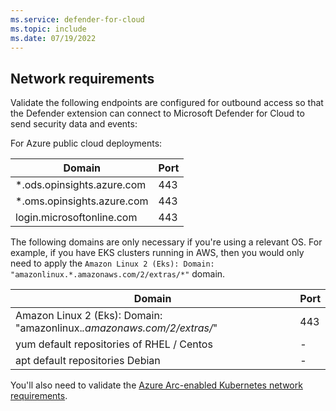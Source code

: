 ```yaml
---
ms.service: defender-for-cloud
ms.topic: include
ms.date: 07/19/2022
---
```


## Network requirements

Validate the following endpoints are configured for outbound access so that the Defender extension can connect to Microsoft Defender for Cloud to send security data and events:

For Azure public cloud deployments:

| Domain                     | Port |
| -------------------------- | ---- |
| *.ods.opinsights.azure.com | 443  |
| *.oms.opinsights.azure.com | 443  |
| login.microsoftonline.com  | 443  |

The following domains are only necessary if you're using a relevant OS. For example, if you have EKS clusters running in AWS, then you would only need to apply the `Amazon Linux 2 (Eks): Domain: "amazonlinux.*.amazonaws.com/2/extras/*"` domain.

| Domain                     | Port |
| -------------------------- | ---- |
| Amazon Linux 2 (Eks): Domain: "amazonlinux.*.amazonaws.com/2/extras/*" | 443 |
| yum default repositories of RHEL / Centos  | - |
| apt default repositories Debian | - |

You'll also need to validate the [Azure Arc-enabled Kubernetes network requirements](../../azure-arc/kubernetes/quickstart-connect-cluster.md#meet-network-requirements).
